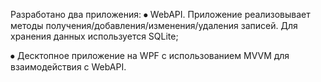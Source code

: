 Разработано два приложения:
⦁	WebAPI. Приложение реализовывает методы получения/добавления/изменения/удаления записей. Для хранения данных используется SQLite;

⦁	Десктопное приложение на WPF с использованием MVVM для взаимодействия с WebAPI.


